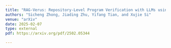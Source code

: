 ```yaml
---
title: "RAG-Verus: Repository-Level Program Verification with LLMs using Retrieval Augmented Generation"
authors: "Sicheng Zhong, Jiading Zhu, Yifang Tian, and Xujie Si"
venue: "arXiv"
date: 2025-02-07
type: external 
pdf: https://arxiv.org/pdf/2502.05344

---
```

